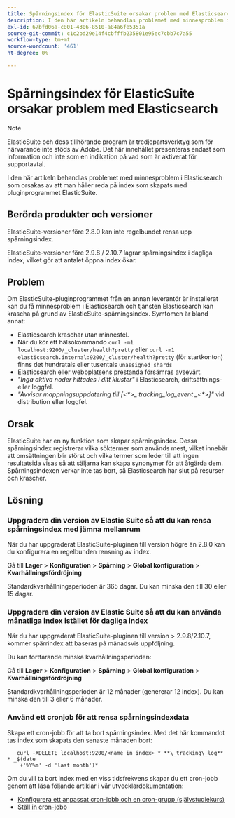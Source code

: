 ```yaml
---
title: Spårningsindex för ElasticSuite orsakar problem med Elasticsearch
description: I den här artikeln behandlas problemet med minnesproblem i Elasticsearch som orsakas av att man håller reda på index som skapats med pluginprogrammet ElasticSuite.
exl-id: 67bfd06a-c801-4306-8510-a84a6fe5351a
source-git-commit: c1c2bd29e14f4cbfffb235801e95ec7cbb7c7a55
workflow-type: tm+mt
source-wordcount: '461'
ht-degree: 0%

---
```


# Spårningsindex för ElasticSuite orsakar problem med Elasticsearch

>[!NOTE]
>
>ElasticSuite och dess tillhörande program är tredjepartsverktyg som för närvarande inte stöds av Adobe. Det här innehållet presenteras endast som information och inte som en indikation på vad som är aktiverat för supportavtal.

I den här artikeln behandlas problemet med minnesproblem i Elasticsearch som orsakas av att man håller reda på index som skapats med pluginprogrammet ElasticSuite.

## Berörda produkter och versioner

ElasticSuite-versioner före 2.8.0 kan inte regelbundet rensa upp spårningsindex.

ElasticSuite-versioner före 2.9.8 / 2.10.7 lagrar spårningsindex i dagliga index, vilket gör att antalet öppna index ökar.

## Problem

Om ElasticSuite-pluginprogrammet från en annan leverantör är installerat kan du få minnesproblem i Elasticsearch och tjänsten Elasticsearch kan krascha på grund av ElasticSuite-spårningsindex. Symtomen är bland annat:

* Elasticsearch kraschar utan minnesfel.
* När du kör ett hälsokommando `curl -m1 localhost:9200/_cluster/health?pretty` eller `curl -m1 elasticsearch.internal:9200/_cluster/health?pretty` (för startkonton) finns det hundratals eller tusentals `unassigned_shards`
* Elasticsearch eller webbplatsens prestanda försämras avsevärt.
* *&quot;Inga aktiva noder hittades i ditt kluster&quot;* i Elasticsearch, driftsättnings- eller loggfel.
* *&quot;Avvisar mappningsuppdatering till [&lt;\*>_ tracking_log_event _&lt;\*>]&quot;* vid distribution eller loggfel.

## Orsak

ElasticSuite har en ny funktion som skapar spårningsindex. Dessa spårningsindex registrerar vilka söktermer som används mest, vilket innebär att omsättningen blir störst och vilka termer som leder till att ingen resultatsida visas så att säljarna kan skapa synonymer för att åtgärda dem. Spårningsindexen verkar inte tas bort, så Elasticsearch har slut på resurser och krascher.

## Lösning

### Uppgradera din version av Elastic Suite så att du kan rensa spårningsindex med jämna mellanrum

När du har uppgraderat ElasticSuite-pluginen till version högre än 2.8.0 kan du konfigurera en regelbunden rensning av index.

Gå till **Lager** > **Konfiguration** > **Spårning** > **Global konfiguration** > **Kvarhållningsfördröjning**

Standardkvarhållningsperioden är 365 dagar. Du kan minska den till 30 eller 15 dagar.

### Uppgradera din version av Elastic Suite så att du kan använda månatliga index istället för dagliga index

När du har uppgraderat ElasticSuite-pluginen till version > 2.9.8/2.10.7, kommer spärrindex att baseras på månadsvis uppföljning.

Du kan fortfarande minska kvarhållningsperioden:

Gå till **Lager** > **Konfiguration** > **Spårning** > **Global konfiguration** > **Kvarhållningsfördröjning**

Standardkvarhållningsperioden är 12 månader (genererar 12 index). Du kan minska den till 3 eller 6 månader.

### Använd ett cronjob för att rensa spårningsindexdata

Skapa ett cron-jobb för att ta bort spårningsindex. Med det här kommandot tas index som skapats den senaste månaden bort:

```
   curl -XDELETE localhost:9200/<name in index> * **\_tracking\_log** * _$(date
    +'%Y%m' -d 'last month')*
```

Om du vill ta bort index med en viss tidsfrekvens skapar du ett cron-jobb genom att läsa följande artiklar i vår utvecklardokumentation:

* [Konfigurera ett anpassat cron-jobb och en cron-grupp (självstudiekurs)](https://devdocs.magento.com/guides/v2.3/config-guide/cron/custom-cron-tut.html)
* [Ställ in cron-jobb](https://devdocs.magento.com/guides/v2.3/cloud/configure/setup-cron-jobs.html)
